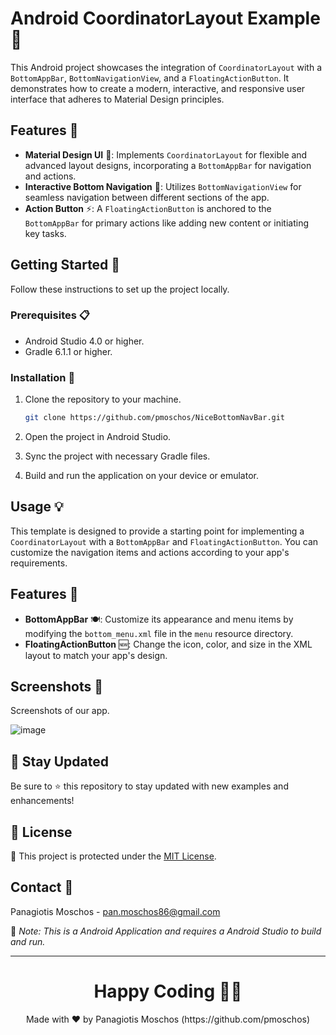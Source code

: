 # Android CoordinatorLayout Example 📱

This Android project showcases the integration of `CoordinatorLayout` with a `BottomAppBar`, `BottomNavigationView`, and a `FloatingActionButton`. It demonstrates how to create a modern, interactive, and responsive user interface that adheres to Material Design principles.

## Features 🌟

- **Material Design UI** 🎨: Implements `CoordinatorLayout` for flexible and advanced layout designs, incorporating a `BottomAppBar` for navigation and actions.
- **Interactive Bottom Navigation** 🧭: Utilizes `BottomNavigationView` for seamless navigation between different sections of the app.
- **Action Button** ⚡: A `FloatingActionButton` is anchored to the `BottomAppBar` for primary actions like adding new content or initiating key tasks.

## Getting Started 🚀

Follow these instructions to set up the project locally.

### Prerequisites 📋

- Android Studio 4.0 or higher.
- Gradle 6.1.1 or higher.

### Installation 🔧

1. Clone the repository to your machine.

   ```bash
   git clone https://github.com/pmoschos/NiceBottomNavBar.git
   ```

2. Open the project in Android Studio. 
3. Sync the project with necessary Gradle files. 
4. Build and run the application on your device or emulator.

## Usage 💡

This template is designed to provide a starting point for implementing a `CoordinatorLayout` with a `BottomAppBar` and `FloatingActionButton`. You can customize the navigation items and actions according to your app's requirements.

## Features 🌟

- **BottomAppBar** 🍽️: Customize its appearance and menu items by modifying the `bottom_menu.xml` file in the `menu` resource directory.
- **FloatingActionButton** 🆕: Change the icon, color, and size in the XML layout to match your app's design.

## Screenshots 📸

Screenshots of our app.

![image](https://github.com/pmoschos/pmoschos/assets/133533759/d343f128-47bc-448e-8e0c-160ba7e3ed9c)


## 📢 Stay Updated

Be sure to ⭐ this repository to stay updated with new examples and enhancements!

## 📄 License
🔐 This project is protected under the [MIT License](https://mit-license.org/).


## Contact 📧
Panagiotis Moschos - pan.moschos86@gmail.com

🔗 *Note: This is a Android Application and requires a Android Studio to build and run.*

---
<h1 align=center>Happy Coding 👨‍💻 </h1>

<p align="center">
  Made with ❤️ by Panagiotis Moschos (https://github.com/pmoschos)
</p>
